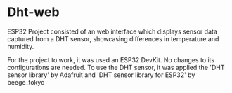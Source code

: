 # Dht-web
ESP32 Project consisted of an web interface which displays sensor data captured from a DHT sensor, showcasing differences in temperature and humidity.

For the project to work, it was used an ESP32 DevKit. No changes to its configurations are needed.
To use the DHT sensor, it was applied the 'DHT sensor library' by Adafruit and 'DHT sensor library for ESP32' by beege_tokyo
